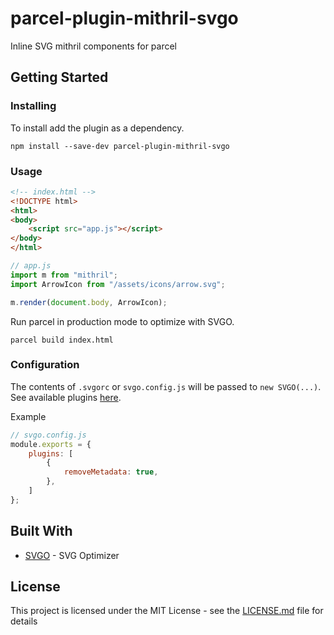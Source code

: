 # parcel-plugin-mithril-svgo

Inline SVG mithril components for parcel

## Getting Started
### Installing

To install add the plugin as a dependency.

```
npm install --save-dev parcel-plugin-mithril-svgo
```

### Usage

```html
<!-- index.html -->
<!DOCTYPE html>
<html>
<body>
    <script src="app.js"></script>
</body>
</html>
```

```js
// app.js
import m from "mithril";
import ArrowIcon from "/assets/icons/arrow.svg";

m.render(document.body, ArrowIcon);
```

Run parcel in production mode to optimize with SVGO.

```
parcel build index.html
```

### Configuration

The contents of `.svgorc` or `svgo.config.js` will be passed to `new SVGO(...)`. See available plugins [here](https://github.com/svg/svgo#what-it-can-do).

Example

```js
// svgo.config.js
module.exports = {
    plugins: [
        {
            removeMetadata: true,
        },
    ]
};
```

## Built With

* [SVGO](https://github.com/svg/svgo) - SVG Optimizer

## License

This project is licensed under the MIT License - see the [LICENSE.md](LICENSE.md) file for details